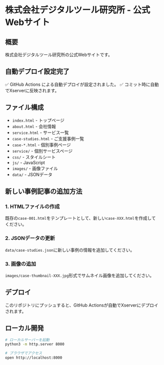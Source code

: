# 株式会社デジタルツール研究所 - 公式Webサイト

## 概要
株式会社デジタルツール研究所の公式Webサイトです。

## 自動デプロイ設定完了
✅ GitHub Actions による自動デプロイが設定されました。
✅ コミット時に自動でXserverに反映されます。

## ファイル構成
- `index.html` - トップページ
- `about.html` - 会社情報
- `service.html` - サービス一覧
- `case-studies.html` - ご支援事例一覧
- `case-*.html` - 個別事例ページ
- `service/` - 個別サービスページ
- `css/` - スタイルシート
- `js/` - JavaScript
- `images/` - 画像ファイル
- `data/` - JSONデータ

## 新しい事例記事の追加方法

### 1. HTMLファイルの作成
既存の`case-001.html`をテンプレートとして、新しい`case-XXX.html`を作成してください。

### 2. JSONデータの更新
`data/case-studies.json`に新しい事例の情報を追加してください。

### 3. 画像の追加
`images/case-thumbnail-XXX.jpg`形式でサムネイル画像を追加してください。

## デプロイ
このリポジトリにプッシュすると、GitHub Actionsが自動でXserverにデプロイされます。

## ローカル開発
```bash
# ローカルサーバーを起動
python3 -m http.server 8000

# ブラウザでアクセス
open http://localhost:8000
``` 